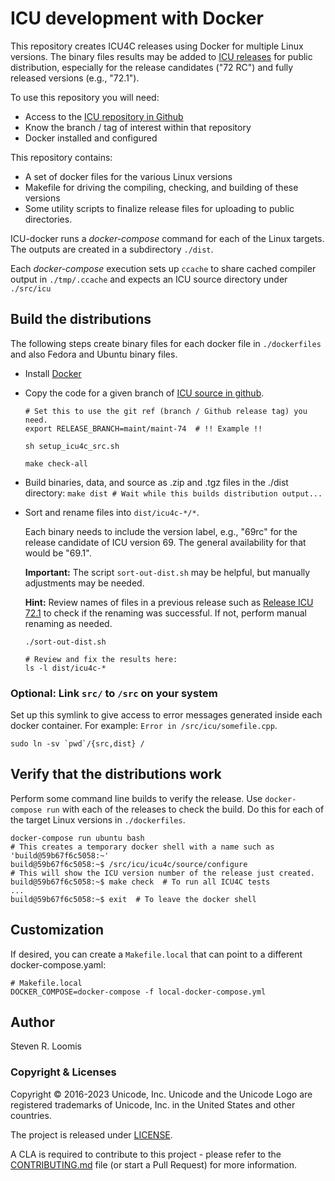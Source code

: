 # ICU development with Docker

This repository creates ICU4C releases using Docker for multiple Linux versions. The binary files results may be added to [ICU releases](https://github.com/unicode-org/icu/releases) for public distribution, especially for the release candidates ("72 RC") and fully released versions (e.g., "72.1").

To use this repository you will need:

* Access to the [ICU repository in Github](https://www.github.com/unicode-org/icu)
* Know the branch / tag of interest within that repository
* Docker installed and configured

This repository contains:
* A set of docker files for the various Linux versions
* Makefile for driving the compiling, checking, and building of these versions
* Some utility scripts to finalize release files for uploading to public directories.

ICU-docker runs a *docker-compose* command for each of the Linux targets. The outputs are created in a subdirectory `./dist`.

Each *docker-compose* execution sets up `ccache` to share cached compiler output in `./tmp/.ccache` and expects an ICU source directory under `./src/icu`

## Build the distributions

The following steps create binary files for each docker file in `./dockerfiles` and also Fedora and Ubuntu binary files.

- Install [Docker](http://docker.io)
- Copy the code for a given branch of [ICU source in github](https://github.com/unicode-org/icu).

  ```
  # Set this to use the git ref (branch / Github release tag) you need.
  export RELEASE_BRANCH=maint/maint-74  # !! Example !!

  sh setup_icu4c_src.sh

  make check-all
  ```
- Build binaries, data, and source as .zip and .tgz files in the ./dist
  directory: ``` make dist # Wait while this builds distribution output...  ```

- Sort and rename files into `dist/icu4c-*/*`.

  Each binary needs to include the version label, e.g., "69rc" for the release candidate of ICU version 69. The general availability for that would be "69.1".

  **Important:** The script `sort-out-dist.sh` may be helpful, but
  manually adjustments may be needed.

  **Hint:** Review names of files in a previous release such as [Release ICU 72.1](https://github.com/unicode-org/icu/releases/tag/release-72-1) to check if the renaming was successful. If not, perform manual renaming as needed.

  ```
  ./sort-out-dist.sh

  # Review and fix the results here:
  ls -l dist/icu4c-*
  ```

### Optional: Link `src/` to `/src` on your system

  Set up this symlink to give access to error messages generated inside each docker container. For example: `Error in /src/icu/somefile.cpp`.
  ```
  sudo ln -sv `pwd`/{src,dist} /
  ```

## Verify that the distributions work

Perform some command line builds to verify the release. Use `docker-compose run` with each of the releases to check the build. Do this for each of the target Linux versions in `./dockerfiles`.
  ```
  docker-compose run ubuntu bash
  # This creates a temporary docker shell with a name such as 'build@59b67f6c5058:~'
  build@59b67f6c5058:~$ /src/icu/icu4c/source/configure
  # This will show the ICU version number of the release just created.
  build@59b67f6c5058:~$ make check  # To run all ICU4C tests
  ...
  build@59b67f6c5058:~$ exit  # To leave the docker shell
  ```

## Customization

If desired, you can create a `Makefile.local` that can point to a different
docker-compose.yaml:

```
# Makefile.local
DOCKER_COMPOSE=docker-compose -f local-docker-compose.yml
```

## Author

Steven R. Loomis

### Copyright & Licenses

Copyright © 2016-2023 Unicode, Inc. Unicode and the Unicode Logo are registered trademarks of Unicode, Inc. in the United States and other countries.

The project is released under [LICENSE](./LICENSE).

A CLA is required to contribute to this project - please refer to the [CONTRIBUTING.md](https://github.com/unicode-org/.github/blob/main/.github/CONTRIBUTING.md) file (or start a Pull Request) for more information.
